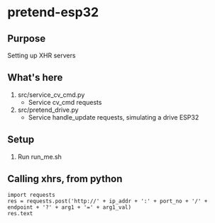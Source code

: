 # pretend-esp32
## Purpose
Setting up XHR servers
## What's here
1. src/service\_cv\_cmd.py
    * Service cv_cmd requests
2. src/pretend\_drive.py
    * Service handle_update requests, simulating a drive ESP32
## Setup
1. Run run_me.sh
## Calling xhrs, from python
```
import requests
res = requests.post('http://' + ip_addr + ':' + port_no + '/' + endpoint + '?' + arg1 + '=' + arg1_val)
res.text
```
